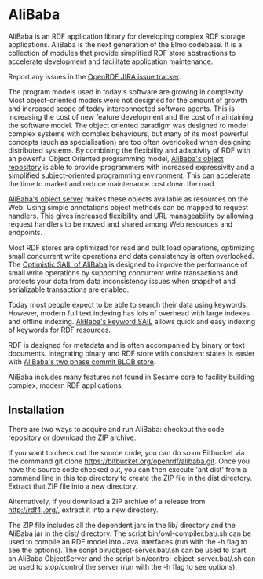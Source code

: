 AliBaba
=======

 AliBaba is an RDF application library for developing complex RDF storage applications. AliBaba is the next generation of the Elmo codebase. It is a collection of modules that provide simplified RDF store abstractions to accelerate development and facilitate application maintenance.
 
 Report any issues in the [OpenRDF JIRA issue tracker](https://openrdf.atlassian.net/).

 The program models used in today's software are growing in complexity. Most object-oriented models were not designed for the amount of growth and increased scope of today interconnected software agents. This is increasing the cost of new feature development and the cost of maintaining the software model. The object oriented paradigm was designed to model complex systems with complex behaviours, but many of its most powerful concepts (such as specialisation) are too often overlooked when designing distributed systems. By combining the flexibility and adaptivity of RDF with an powerful Object Oriented programming model, [AliBaba's object repository](https://bitbucket.org/openrdf/alibaba/src/master/object-repository/) is able to provide programmers with increased expressivity and a simplified subject-oriented programming environment. This can accelerate the time to market and reduce maintenance cost down the road.

[AliBaba's object server](https://bitbucket.org/openrdf/alibaba/src/master/object-server/) makes these objects available as resources on the Web. Using simple annotations object methods can be mapped to request handlers. This gives increased flexibility and URL manageability by allowing request handlers to be moved and shared among Web resources and endpoints.

 Most RDF stores are optimized for read and bulk load operations, optimizing small concurrent write operations and data consistency is often overlooked. The [Optimistic SAIL of AliBaba](https://bitbucket.org/openrdf/alibaba/src/master/optimistic-sail/) is designed to improve the performance of small write operations by supporting concurrent write transactions and protects your data from data inconsistency issues when snapshot and serializable transactions are enabled.

 Today most people expect to be able to search their data using keywords. However, modern full text indexing has lots of overhead with large indexes and offline indexing. [AliBaba's keyword SAIL](https://bitbucket.org/openrdf/alibaba/src/master/keyword-sail/) allows quick and easy indexing of keywords for RDF resources.

 RDF is designed for metadata and is often accompanied by binary or text documents. Integrating binary and RDF store with consistent states is easier with [AliBaba's two phase commit BLOB store](https://bitbucket.org/openrdf/alibaba/src/master/blob-store).

 AliBaba includes many features not found in Sesame core to facility building complex, modern RDF applications.

Installation
------------

 There are two ways to acquire and run AliBaba: checkout the code repository or download the ZIP archive.

 If you want to check out the source code, you can do so on Bitbucket via the command git clone https://bitbucket.org/openrdf/alibaba.git. Once you have the source code checked out, you can then execute 'ant dist' from a command line in this top directory to create the ZIP file in the dist directory. Extract that ZIP file into a new directory.

 Alternatively, if you download a ZIP archive of a release from http://rdf4j.org/, extract it into a new directory.

 The ZIP file includes all the dependent jars in the lib/ directory and the AliBaba jar in the dist/ directory. The script bin/owl-compiler.bat/.sh can be used to compile an RDF model into Java interfaces (run with the -h flag to see the options). The script bin/object-server.bat/.sh can be used to start an AliBaba ObjectServer and the script bin/control-object-server.bat/.sh can be used to stop/control the server (run with the -h flag to see options).